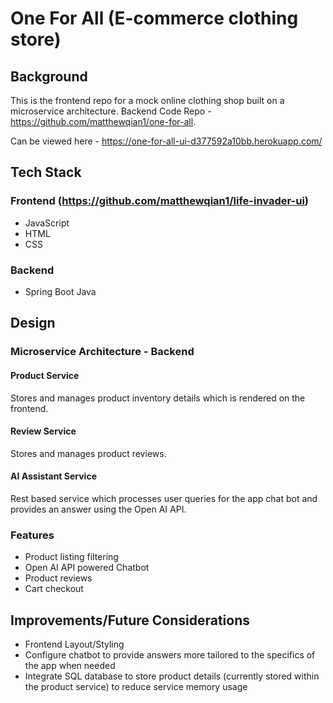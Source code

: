 ﻿# One For All (E-commerce clothing store)

## Background
This is the frontend repo for a mock online clothing shop built on a microservice architecture.
Backend Code Repo - https://github.com/matthewqian1/one-for-all.

Can be viewed here - https://one-for-all-ui-d377592a10bb.herokuapp.com/

## Tech Stack
### Frontend (https://github.com/matthewqian1/life-invader-ui)
- JavaScript
- HTML
- CSS
### Backend
- Spring Boot Java

## Design
### Microservice Architecture - Backend
#### Product Service
Stores and manages product inventory details which is rendered on the frontend.
#### Review Service
Stores and manages product reviews.
#### AI Assistant Service
Rest based service which processes user queries for the app chat bot and provides an answer using the Open AI API.
### Features
- Product listing filtering
- Open AI API powered Chatbot
- Product reviews
- Cart checkout

## Improvements/Future Considerations
- Frontend Layout/Styling
- Configure chatbot to provide answers more tailored to the specifics of the app when needed
- Integrate SQL database to store product details (currently stored within the product service) to reduce service memory usage


